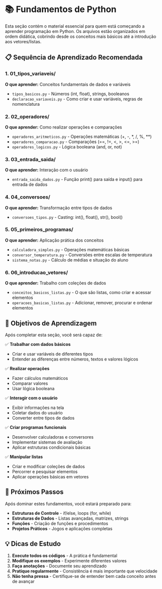 # 📚 Fundamentos de Python

Esta seção contém o material essencial para quem está começando a aprender programação em Python. Os arquivos estão organizados em ordem didática, cobrindo desde os conceitos mais básicos até a introdução aos vetores/listas.

## 📋 Sequência de Aprendizado Recomendada

### 1. **01_tipos_variaveis/**
**O que aprender:** Conceitos fundamentais de dados e variáveis
- `tipos_basicos.py` - Números (int, float), strings, booleanos
- `declaracao_variaveis.py` - Como criar e usar variáveis, regras de nomenclatura

### 2. **02_operadores/**
**O que aprender:** Como realizar operações e comparações
- `operadores_aritmeticos.py` - Operações matemáticas (+, -, *, /, %, **)
- `operadores_comparacao.py` - Comparações (==, !=, <, >, <=, >=)
- `operadores_logicos.py` - Lógica booleana (and, or, not)

### 3. **03_entrada_saida/**
**O que aprender:** Interação com o usuário
- `entrada_saida_dados.py` - Função print() para saída e input() para entrada de dados

### 4. **04_conversoes/**
**O que aprender:** Transformação entre tipos de dados
- `conversoes_tipos.py` - Casting: int(), float(), str(), bool()

### 5. **05_primeiros_programas/**
**O que aprender:** Aplicação prática dos conceitos
- `calculadora_simples.py` - Operações matemáticas básicas
- `conversor_temperatura.py` - Conversões entre escalas de temperatura
- `sistema_notas.py` - Cálculo de médias e situação do aluno

### 6. **06_introducao_vetores/**
**O que aprender:** Trabalho com coleções de dados
- `conceitos_basicos_listas.py` - O que são listas, como criar e acessar elementos
- `operacoes_basicas_listas.py` - Adicionar, remover, procurar e ordenar elementos

## 🎯 Objetivos de Aprendizagem

Após completar esta seção, você será capaz de:

✅ **Trabalhar com dados básicos**
- Criar e usar variáveis de diferentes tipos
- Entender as diferenças entre números, textos e valores lógicos

✅ **Realizar operações**
- Fazer cálculos matemáticos
- Comparar valores
- Usar lógica booleana

✅ **Interagir com o usuário**
- Exibir informações na tela
- Coletar dados do usuário
- Converter entre tipos de dados

✅ **Criar programas funcionais**
- Desenvolver calculadoras e conversores
- Implementar sistemas de avaliação
- Aplicar estruturas condicionais básicas

✅ **Manipular listas**
- Criar e modificar coleções de dados
- Percorrer e pesquisar elementos
- Aplicar operações básicas em vetores

## 🚀 Próximos Passos

Após dominar estes fundamentos, você estará preparado para:
- **Estruturas de Controle** - if/else, loops (for, while)
- **Estruturas de Dados** - Listas avançadas, matrizes, strings
- **Funções** - Criação de funções e procedimentos
- **Projetos Práticos** - Jogos e aplicações completas

## 💡 Dicas de Estudo

1. **Execute todos os códigos** - A prática é fundamental
2. **Modifique os exemplos** - Experimente diferentes valores
3. **Faça anotações** - Documente seu aprendizado
4. **Pratique regularmente** - Consistência é mais importante que velocidade
5. **Não tenha pressa** - Certifique-se de entender bem cada conceito antes de avançar
